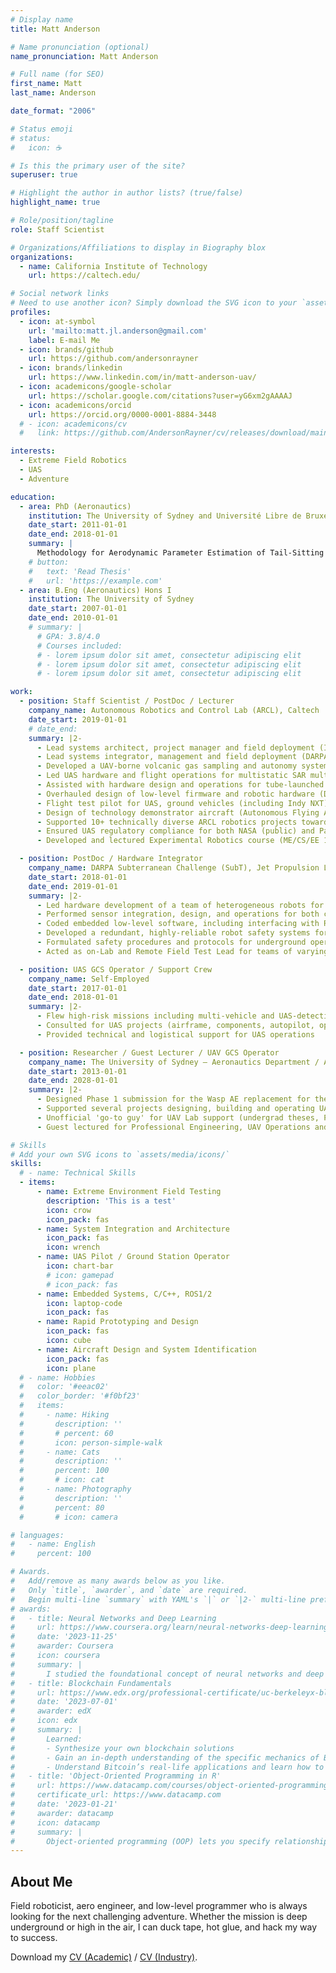 ```yaml
---
# Display name
title: Matt Anderson

# Name pronunciation (optional)
name_pronunciation: Matt Anderson

# Full name (for SEO)
first_name: Matt
last_name: Anderson

date_format: "2006"

# Status emoji
# status:
#   icon: ☕️

# Is this the primary user of the site?
superuser: true

# Highlight the author in author lists? (true/false)
highlight_name: true

# Role/position/tagline
role: Staff Scientist

# Organizations/Affiliations to display in Biography blox
organizations:
  - name: California Institute of Technology
    url: https://caltech.edu/

# Social network links
# Need to use another icon? Simply download the SVG icon to your `assets/media/icons/` folder.
profiles:
  - icon: at-symbol
    url: 'mailto:matt.jl.anderson@gmail.com'
    label: E-mail Me
  - icon: brands/github
    url: https://github.com/andersonrayner
  - icon: brands/linkedin
    url: https://www.linkedin.com/in/matt-anderson-uav/
  - icon: academicons/google-scholar
    url: https://scholar.google.com/citations?user=yG6xm2gAAAAJ
  - icon: academicons/orcid
    url: https://orcid.org/0000-0001-8884-3448
  # - icon: academicons/cv
  #   link: https://github.com/AndersonRayner/cv/releases/download/main/ANDERSON_Matt.pdf

interests:
  - Extreme Field Robotics
  - UAS
  - Adventure

education:
  - area: PhD (Aeronautics)
    institution: The University of Sydney and Université Libre de Bruxelles
    date_start: 2011-01-01
    date_end: 2018-01-01
    summary: |
      Methodology for Aerodynamic Parameter Estimation of Tail-Sitting Multirotors
    # button:
    #   text: 'Read Thesis'
    #   url: 'https://example.com'
  - area: B.Eng (Aeronautics) Hons I
    institution: The University of Sydney
    date_start: 2007-01-01
    date_end: 2010-01-01
    # summary: |
      # GPA: 3.8/4.0
      # Courses included:
      # - lorem ipsum dolor sit amet, consectetur adipiscing elit
      # - lorem ipsum dolor sit amet, consectetur adipiscing elit
      # - lorem ipsum dolor sit amet, consectetur adipiscing elit

work:
  - position: Staff Scientist / PostDoc / Lecturer
    company_name: Autonomous Robotics and Control Lab (ARCL), Caltech
    date_start: 2019-01-01
    # date_end: 
    summary: |2-
      - Lead systems architect, project manager and field deployment (Indy Autonomous Challenge)
      - Lead systems integrator, management and field deployment (DARPA LINC, JPL collab.)
      - Developed a UAV-borne volcanic gas sampling and autonomy system (Volcano Drone)
      - Led UAS hardware and flight operations for multistatic SAR multi-UAS (DARTS, JPL collab.)
      - Assisted with hardware design and operations for tube-launched UAS (SQUID, JPL collab.)
      - Overhauled design of low-level firmware and robotic hardware (DARPA SubT, JPL collab.)
      - Flight test pilot for UAS, ground vehicles (including Indy NXT) and surface vessels.
      - Design of technology demonstrator aircraft (Autonomous Flying Ambulance)
      - Supported 10+ technically diverse ARCL robotics projects towards success
      - Ensured UAS regulatory compliance for both NASA (public) and Part 107 UAS
      - Developed and lectured Experimental Robotics course (ME/CS/EE 129)

  - position: PostDoc / Hardware Integrator
    company_name: DARPA Subterranean Challenge (SubT), Jet Propulsion Laboratory
    date_start: 2018-01-01
    date_end: 2019-01-01
    summary: |2-
      - Led hardware development of a team of heterogeneous robots for underground exploration
      - Performed sensor integration, design, and operations for both custom and COTS systems
      - Coded embedded low-level software, including interfacing with ROS 
      - Developed a redundant, highly-reliable robot safety systems for remote operations
      - Formulated safety procedures and protocols for underground operations (including flight) 
      - Acted as on-Lab and Remote Field Test Lead for teams of varying sizes and levels of experience 

  - position: UAS GCS Operator / Support Crew
    company_name: Self-Employed
    date_start: 2017-01-01
    date_end: 2018-01-01
    summary: |2-
      - Flew high-risk missions including multi-vehicle and UAS-detection field trials as GCS Operator
      - Consulted for UAS projects (airframe, components, autopilot, operations)
      - Provided technical and logistical support for UAS operations

  - position: Researcher / Guest Lecturer / UAV GCS Operator
    company_name: The University of Sydney – Aeronautics Department / ACFR
    date_start: 2013-01-01
    date_end: 2028-01-01
    summary: |2-
      - Designed Phase 1 submission for the Wasp AE replacement for the Australian Army
      - Supported several projects designing, building and operating UAVs for research  
      - Unofficial 'go-to guy' for UAV Lab support (undergrad theses, PhD work, wind tunnel, etc.)
      - Guest lectured for Professional Engineering, UAV Operations and Workplace Health and Safety

# Skills
# Add your own SVG icons to `assets/media/icons/`
skills:
  # - name: Technical Skills
  - items:
      - name: Extreme Environment Field Testing
        description: 'This is a test'
        icon: crow
        icon_pack: fas
      - name: System Integration and Architecture
        icon_pack: fas
        icon: wrench
      - name: UAS Pilot / Ground Station Operator
        icon: chart-bar
        # icon: gamepad
        # icon_pack: fas
      - name: Embedded Systems, C/C++, ROS1/2
        icon: laptop-code
        icon_pack: fas
      - name: Rapid Prototyping and Design
        icon_pack: fas
        icon: cube
      - name: Aircraft Design and System Identification
        icon_pack: fas
        icon: plane
  # - name: Hobbies
  #   color: '#eeac02'
  #   color_border: '#f0bf23'
  #   items:
  #     - name: Hiking
  #       description: ''
  #       # percent: 60
  #       icon: person-simple-walk
  #     - name: Cats
  #       description: ''
  #       percent: 100
  #       # icon: cat
  #     - name: Photography
  #       description: ''
  #       percent: 80
  #       # icon: camera

# languages:
#   - name: English
#     percent: 100

# Awards.
#   Add/remove as many awards below as you like.
#   Only `title`, `awarder`, and `date` are required.
#   Begin multi-line `summary` with YAML's `|` or `|2-` multi-line prefix and indent 2 spaces below.
# awards:
#   - title: Neural Networks and Deep Learning
#     url: https://www.coursera.org/learn/neural-networks-deep-learning
#     date: '2023-11-25'
#     awarder: Coursera
#     icon: coursera
#     summary: |
#       I studied the foundational concept of neural networks and deep learning. By the end, I was familiar with the significant technological trends driving the rise of deep learning; build, train, and apply fully connected deep neural networks; implement efficient (vectorized) neural networks; identify key parameters in a neural network’s architecture; and apply deep learning to your own applications.
#   - title: Blockchain Fundamentals
#     url: https://www.edx.org/professional-certificate/uc-berkeleyx-blockchain-fundamentals
#     date: '2023-07-01'
#     awarder: edX
#     icon: edx
#     summary: |
#       Learned:
#       - Synthesize your own blockchain solutions
#       - Gain an in-depth understanding of the specific mechanics of Bitcoin
#       - Understand Bitcoin’s real-life applications and learn how to attack and destroy Bitcoin, Ethereum, smart contracts and Dapps, and alternatives to Bitcoin’s Proof-of-Work consensus algorithm
#   - title: 'Object-Oriented Programming in R'
#     url: https://www.datacamp.com/courses/object-oriented-programming-with-s3-and-r6-in-r
#     certificate_url: https://www.datacamp.com
#     date: '2023-01-21'
#     awarder: datacamp
#     icon: datacamp
#     summary: |
#       Object-oriented programming (OOP) lets you specify relationships between functions and the objects that they can act on, helping you manage complexity in your code. This is an intermediate level course, providing an introduction to OOP, using the S3 and R6 systems. S3 is a great day-to-day R programming tool that simplifies some of the functions that you write. R6 is especially useful for industry-specific analyses, working with web APIs, and building GUIs.
---
```


## About Me

Field roboticist, aero engineer, and low-level programmer who is always looking for the next challenging adventure.  Whether the mission is deep underground or high in the air, I can duck tape, hot glue, and hack my way to success.

Download my <a class="github-button" href="https://github.com/AndersonRayner/cv/releases/download/main/ANDERSON_Matt.pdf" data-color-scheme="no-preference: light; light: light; dark: dark;" data-icon="octicon-star" data-size="large" data-show-count="true" aria-label="Star HugoBlox/hugo-blox-builder on GitHub">CV (Academic)</a> / <a class="github-button" href="https://raw.githubusercontent.com/AndersonRayner/cv/main/anderson_matt_cv_short.pdf" data-color-scheme="no-preference: light; light: light; dark: dark;" data-icon="octicon-star" data-size="large" data-show-count="true" aria-label="Star HugoBlox/hugo-blox-builder on GitHub">CV (Industry)</a>.
